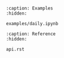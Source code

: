 ```{include} ../README.md

```

```{toctree}
:caption: Examples
:hidden:

examples/daily.ipynb
```

```{toctree}
:caption: Reference
:hidden:

api.rst
```
